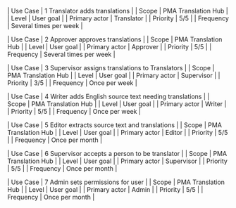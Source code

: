 | Use Case | 1 Translator adds translations |
| Scope | PMA Translation Hub |
| Level | User goal |
| Primary actor | Translator |
| Priority | 5/5 |
| Frequency | Several times per week |

| Use Case | 2 Approver approves translations |
| Scope | PMA Translation Hub |
| Level | User goal |
| Primary actor | Approver |
| Priority | 5/5 |
| Frequency | Several times per week |

| Use Case | 3 Supervisor assigns translations to Translators |
| Scope | PMA Translation Hub |
| Level | User goal |
| Primary actor | Supervisor |
| Priority | 3/5 |
| Frequency | Once per week |

| Use Case | 4 Writer adds English source text needing translations |
| Scope | PMA Translation Hub |
| Level | User goal |
| Primary actor | Writer |
| Priority | 5/5 |
| Frequency | Once per week |

| Use Case | 5 Editor extracts source text and translations |
| Scope | PMA Translation Hub |
| Level | User goal |
| Primary actor | Editor |
| Priority | 5/5 |
| Frequency | Once per month |

| Use Case | 6 Supervisor accepts a person to be translator |
| Scope | PMA Translation Hub |
| Level | User goal |
| Primary actor | Supervisor |
| Priority | 5/5 |
| Frequency | Once per month |

| Use Case | 7 Admin sets permissions for user |
| Scope | PMA Translation Hub |
| Level | User goal |
| Primary actor | Admin |
| Priority | 5/5 |
| Frequency | Once per month |

